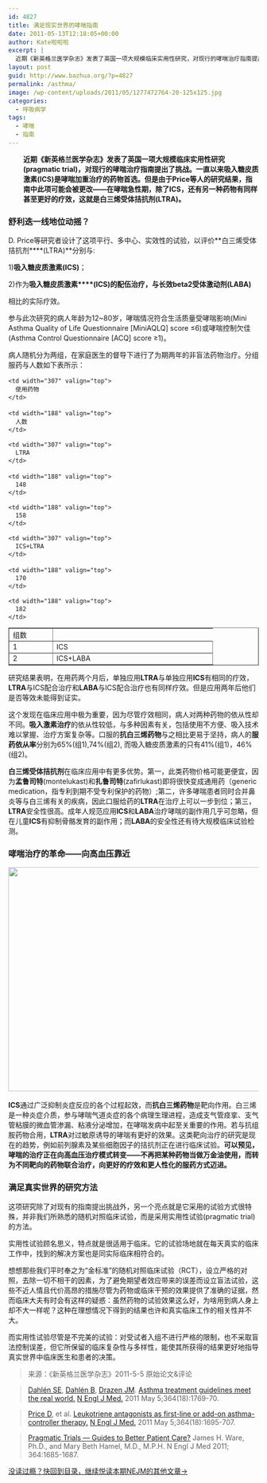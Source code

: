 ```yaml
---
id: 4827
title: 满足现实世界的哮喘指南
date: 2011-05-13T12:18:05+00:00
author: Kate啦啦啦
excerpt: |
  近期《新英格兰医学杂志》发表了英国一项大规模临床实用性研究，对现行的哮喘治疗指南提出了挑战。一直以来吸入糖皮质激素是哮喘加重治疗的药物首选。但是由于Price等人的研究结果，指南中此项可能会被更改——在哮喘急性期，除了激素外，还有另一种药物有同样甚至更好的疗效，这就是白三烯受体拮抗剂(LTRA)。
layout: post
guid: http://www.bazhua.org/?p=4827
permalink: /asthma/
image: /wp-content/uploads/2011/05/1277472764-20-125x125.jpg
categories:
  - 呼吸病学
tags:
  - 哮喘
  - 指南
---
```

<p style="padding-left: 30px;">
  <strong>近期《新英格兰医学杂志》发表了英国一项大规模临床实用性研究</strong><strong>(pragmatic trial)</strong><strong>，对现行的哮喘治疗指南提出了挑战。一直以来吸入糖皮质激素</strong><strong>(ICS)</strong><strong>是哮喘加重治疗的药物首选。但是由于</strong><strong>Price</strong><strong>等人的研究结果，指南中此项可能会被更改</strong><strong>——</strong><strong>在哮喘急性期，除了</strong><strong>ICS</strong><strong>，还有另一种药物有同样甚至更好的疗效，这就是白三烯受体拮抗剂</strong><strong>(LTRA)</strong><strong>。</strong><strong> </strong>
</p>

### 舒利迭一线地位动摇？

D. Price等研究者设计了这项平行、多中心、实效性的试验，以评价**白三烯受体拮抗剂****(LTRA)**分别与:

1)**吸入糖皮质激素(ICS)**；
  
2)作为**吸入糖皮质激素****(ICS)**的配伍治疗，与**长效****beta2****受体激动剂(LABA)**
  
相比的实际疗效。

参与此次研究的病人年龄为12~80岁，哮喘情况符合生活质量受哮喘影响(Mini Asthma Quality of Life Questionnaire [MiniAQLQ] score ≤6)或哮喘控制欠佳(Asthma Control Questionnaire [ACQ] score ≥1)。

病人随机分为两组，在家庭医生的督导下进行了为期两年的非盲法药物治疗。分组服药与人数如下表所示：

<table border="1" cellspacing="0" cellpadding="0">
  <tr>
    <td width="73" valign="top">
      组数
    </td>
    
    <td width="307" valign="top">
      使用药物
    </td>
    
    <td width="188" valign="top">
      人数
    </td>
  </tr>
  
  <tr>
    <td rowspan="2" width="73" valign="top">
      1
    </td>
    
    <td width="307" valign="top">
      LTRA
    </td>
    
    <td width="188" valign="top">
      148
    </td>
  </tr>
  
  <tr>
    <td width="307" valign="top">
      ICS
    </td>
    
    <td width="188" valign="top">
      158
    </td>
  </tr>
  
  <tr>
    <td rowspan="2" width="73" valign="top">
      2
    </td>
    
    <td width="307" valign="top">
      ICS+LTRA
    </td>
    
    <td width="188" valign="top">
      170
    </td>
  </tr>
  
  <tr>
    <td width="307" valign="top">
      ICS+LABA
    </td>
    
    <td width="188" valign="top">
      182
    </td>
  </tr>
</table>

研究结果表明，在用药两个月后，单独应用**LTRA**与单独应用**ICS**有相同的疗效，**LTRA**与ICS配合治疗和**LABA**与ICS配合治疗也有同样疗效。但是应用两年后他们是否等效未能得到证实。

这个发现在临床应用中极为重要，因为尽管疗效相同，病人对两种药物的依从性却不同。**吸入激素治疗**的依从性较低，与多种因素有关，包括使用不方便、吸入技术难以掌握、治疗方案复杂等。口服的**抗白三烯药物**与之相比更易于坚持，病人的**服药依从率**分别为65%(组1),74%(组2), 而吸入糖皮质激素的只有41%(组1)，46%(组2)。

**白三烯受体拮抗剂**在临床应用中有更多优势。第一，此类药物价格可能更便宜，因为**孟鲁司特**(montelukast)和**扎鲁司特**(zafirlukast)即将很快变成通用药（generic medication，指专利到期不受专利保护的药物）;第二，许多哮喘患者同时合并鼻炎等与白三烯有关的疾病，因此口服给药的**LTRA**在治疗上可以一步到位；第三，**LTRA**安全性很高。成年人规范应用**ICS**和**LABA**治疗哮喘的副作用几乎可忽略，但在儿童**ICS**有抑制骨骼发育的副作用；而**LABA**的安全性还有待大规模临床试验检测。

### 哮喘治疗的革命——向高血压靠近

**[<img class="alignnone size-full wp-image-4831" title="asthma_attack" src="/wp-content/uploads/2011/05/asthma_attack.jpg" alt="" width="593" height="450" srcset="/wp-content/uploads/2011/05/asthma_attack.jpg 593w, /wp-content/uploads/2011/05/asthma_attack-150x113.jpg 150w, /wp-content/uploads/2011/05/asthma_attack-300x227.jpg 300w, /wp-content/uploads/2011/05/asthma_attack-80x60.jpg 80w" sizes="(max-width: 593px) 100vw, 593px" />](/wp-content/uploads/2011/05/asthma_attack.jpg)**

**ICS**通过广泛抑制炎症反应的各个过程起效，而**抗白三烯药物**是靶向作用。白三烯是一种炎症介质，参与哮喘气道炎症的各个病理生理进程，造成支气管痉挛、支气管粘膜的微血管渗漏、粘液分泌增加，在哮喘发病中起至关重要的作用。若与抗组胺药物合用，**LTRA**对过敏原诱导的哮喘有更好的效果。这类靶向治疗的研究是现在的趋势，例如前列腺素及某些细胞因子的拮抗剂正在进行临床试验。**可以预见，哮喘的治疗正在向高血压治疗模式转变——不再把某种药物当做万金油使用，而转为不同靶向的药物联合治疗，向更好的疗效和更人性化的服药方式迈进。**

### 满足真实世界的研究方法

<!-- p.p1 {margin: 0.0px 0.0px 0.0px 0.0px; font: 12.0px Helvetica} span.s1 {letter-spacing: 0.0px} -->这项研究除了对现有的指南提出挑战外，另一个亮点就是它采用的试验方式很特殊，并非我们所熟悉的随机对照临床试验，而是采用实用性试验(pragmatic trial)的方法。

实用性试验顾名思义，特点就是很适用于临床。它的试验场地就在每天真实的临床工作中，找到的解决方案也是同实际临床相符合的。

想想那些我们平时奉之为“金标准”的随机对照临床试验（RCT），设立严格的对照，去除一切不相干的因素，为了避免期望者效应带来的误差而设立盲法试验，这些不近人情且代价高昂的措施尽管为药物或临床干预的效果提供了准确的证据，然而临床大夫有时会有这样的疑惑：虽然药物的试验效果这么好，为啥用到病人身上却不大一样呢？这种在理想情况下得到的结果也许和真实临床工作的相关性并不大。

而实用性试验尽管是不完美的试验：对受试者入组不进行严格的限制，也不采取盲法控制误差，但它所保留的临床复杂性与多样性，能使其所获得的结果更好地指导真实世界中临床医生和患者的决策。

> 来源：《新英格兰医学杂志》2011-5-5 原始论文&评论
  
> [Dahlén SE](http://www.ncbi.nlm.nih.gov/pubmed?term=%22Dahl%C3%A9n%20SE%22%5BAuthor%5D), [Dahlén B](http://www.ncbi.nlm.nih.gov/pubmed?term=%22Dahl%C3%A9n%20B%22%5BAuthor%5D), [Drazen JM](http://www.ncbi.nlm.nih.gov/pubmed?term=%22Drazen%20JM%22%5BAuthor%5D). [Asthma treatment guidelines meet the real world.](http://www.nejm.org/doi/full/10.1056/NEJMe1100937) [N Engl J Med.](javascript:AL_get(this,%20'jour',%20'N%20Engl%20J%20Med.'); "The New England journal of medicine.") 2011 May 5;364(18):1769-70.
  
> [Price D](http://www.ncbi.nlm.nih.gov/pubmed?term=%22Price%20D%22%5BAuthor%5D), et al. [Leukotriene antagonists as first-line or add-on asthma-controller therapy.](http://www.nejm.org/doi/full/10.1056/NEJMoa1010846) [N Engl J Med.](javascript:AL_get(this,%20'jour',%20'N%20Engl%20J%20Med.'); "The New England journal of medicine.") 2011 May 5;364(18):1695-707.
  
> [Pragmatic Trials — Guides to Better Patient Care?](http://www.nejm.org/doi/full/10.1056/NEJMp1103502) James H. Ware, Ph.D., and Mary Beth Hamel, M.D., M.P.H. N Engl J Med 2011; 364:1685-1687.

[没读过瘾？快回到目录，继续悦读本期NEJM的其他文章→](http://www.bazhua.org/2011/05/5.html)
